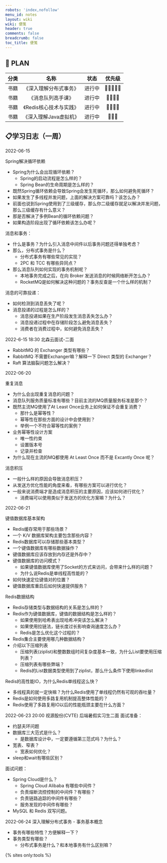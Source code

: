 ```yaml
---
robots: 'index,nofollow'
menu_id: notes
layout: wiki
wiki: 便笺
header: true
comments: false
breadcrumb: false
toc_title: 便笺
---
```


## 📖 PLAN
| 分类  |          名称          |  状态  | 优先级 |
| :---: | :--------------------: | :----: | :----: |
| 书籍  | 《深入理解分布式事务》 | 进行中 |  🌟🌟🌟🌟🌟  |
| 书籍  |  《消息队列高手课》  | 进行中 |  🌟🌟🌟🌟  |
| 书籍  |  《Redis核心技术与实践》  | 进行中 |  🌟🌟🌟🌟  |
| 书籍  | 《深入理解Java虚拟机》 | 进行中 |  🌟🌟🌟  |

## 📋学习日志（一周）

2022-06-15

Spring解决循环依赖
- Spring为什么会出现循环依赖？
    - Spring的启动流程是怎么样的？
    - Spring Bean的生命周期是怎么样的？
- 既然Spring循环依赖会导致Spring会发生死循环，那么如何避免死循环？
- 如果发生了多线程并发问题，上面的解决方案可靠吗？该怎么办？
- 前面也说到Spring使用到了三级缓存，那么你二级缓存就足以解决并发问题，那么三级缓存有什么意义？
- 那是否解决了多例Bean的循环依赖问题？
- 如果构造阶段出现了循环依赖该怎么办呢？

消息和事务：
- 什么是事务？为什么引入消息中间件以后事务问题还得单独考虑？
- 那么，分布式事务是什么？
  - 分布式事务有哪些常见的实现？
  - 2PC 和 TCC 有哪些异同点？
- 那么消息队列如何实现的事务机制呢？
  - 本地事务完成之后，在向 Broker 发送消息的时候网络断开怎么办？
  - RocketMQ是如何解决这种问题的？事务反查是一个什么样的机制？

消息的可靠投递：
- 如何检测到消息丢失了呢？
- 消息投递的过程是怎么样的？
  - 消息投递如果在生产阶段发生消息丢失怎么办？
  - 消息投递过程中在存储阶段怎么避免消息丢失？
  - 消费者在消费过程中，如何避免消息丢失？

2022-6-15 18:30 北森云面试-二面

- RabbitMQ 的 Exchanger 类型有哪些？
- RabbitMQ 不需要Exchanger嘛？解释一下 Direct 类型的 Exchanger？
- Raft 算法脑裂问题怎么解决？

2022-06-20

重复消息
- 为什么会出现重复消息的问题？
- 消息队列服务质量标准有哪些？目前主流的MQ质量服务标准是那个？
- 既然主流MQ使用了At Least Once业务上如何保证不会重复消费？
  - 那什么是幂等性？
  - 幂等性在那些方面的设计中会使用到？
  - 举例一个不符合幂等性的案例？
- 业务幂等性设计方案
  - 唯一性约束
  - 设置版本号
  - 记录并检查
- 为什么现在主流的MQ都使用 At Least Once 而不是 Excantly Once 呢？

消息积压
- 一般什么样的原因会导致消息积压？
- 从发送方优化性能的角度来看，有哪些方案可以进行优化？
- 一般来说消费端才是造成消息积压的主要原因，应该如何进行优化？
  - 消费端可以使用类似于发送方的优化方案嘛？为什么？

2022-06-21

键值数据库基本架构
- Redis缓存常用于那些场景？
- 一个 K/V 数据库架构主要包含那些内容？
- Redis数据库可以存储那些基本类型？
- 一个键值数据库有哪些数据操作？
- 键值数据库应该存放到内存还是外存中？
- 键值数据库的访问模式？
  - 如果键值数据库使用了Socket的方式来访问，会带来什么样的问题？
  - 为什么说Redis是单线程高性能的？
- 如何快速定位键值对的位置？
- 键值数据库重启后如何快速提供服务？

Redis数据结构
- Redis存储类型与数据结构的关系是怎么样的？
- Redis作为键值数据库，键值的数据结构是怎么样的？
  - 如果使用到哈希表出现哈希冲突该怎么解决？
  - 如果使用拉链法，链长度过长影响查询速度怎么办？
  - Redis是怎么优化这个过程的？
- Redis集合主要使用哪几种数据结构？
- 介绍以下压缩列表
  - 压缩列表(ziplist)和整数数组时间复杂度基本一致，为什么List要使用压缩列表？
  - 压缩列表有哪些弊端？
  - Redis的List数据类型使用到了ziplist，那么什么条件下使用linkedlist

Redis的高性能IO，为什么Redis单线程这么快？
- 多线程真的就一定快嘛？为什么Redis使用了单线程仍然有可观的吞吐量？
- Redis是如何使用多路复用机制提高整体性能的？
- Redis使用了多路复用IO以后的性能瓶颈主要在什么方面？

2022-06-23 20:00 视源股份(CVTE) 后端暑假实习生二面
面试准备：
- 约瑟夫环问题
- 数据库三大范式是什么？
  - 是数据库设计中，一定要遵循第三范式吗？为什么？
- 宽表、窄表？
  - 宽表如何优化？
- sleep和wait有哪些区别？

面试问题：
- Spring Cloud是什么？
  - Spring Cloud Alibaba 有哪些中间件？
  - 负责熔断流控控制的中间件？有哪些？
  - 负责链路追踪的中间件有哪些？
  - 服务发现的中间件有哪些？
- MySQL 和 Redis 双写问题。

2022-06-24
深入理解分布式事务 - 事务基本概念
- 事务有哪些特性？方便解释一下？
- 事务类型有哪些？
  - 分布式事务是什么？和本地事务有什么区别嘛？

{% sites only:tools %}

